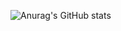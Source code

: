 ![Anurag's GitHub stats](https://github-readme-stats-new-sgtwilliam.vercel.app/api?username=SgtWilliam&count_private=true)
